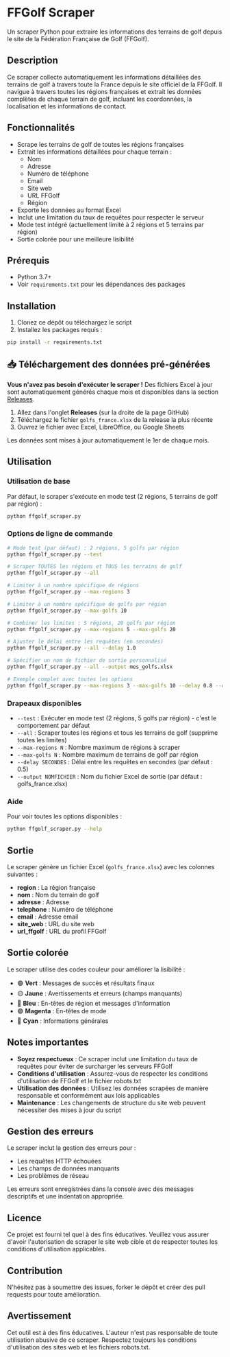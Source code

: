 # FFGolf Scraper

Un scraper Python pour extraire les informations des terrains de golf depuis le site de la Fédération Française de Golf (FFGolf).

## Description

Ce scraper collecte automatiquement les informations détaillées des terrains de golf à travers toute la France depuis le site officiel de la FFGolf. Il navigue à travers toutes les régions françaises et extrait les données complètes de chaque terrain de golf, incluant les coordonnées, la localisation et les informations de contact.

## Fonctionnalités

- Scrape les terrains de golf de toutes les régions françaises
- Extrait les informations détaillées pour chaque terrain :
  - Nom
  - Adresse
  - Numéro de téléphone
  - Email
  - Site web
  - URL FFGolf
  - Région
- Exporte les données au format Excel
- Inclut une limitation du taux de requêtes pour respecter le serveur
- Mode test intégré (actuellement limité à 2 régions et 5 terrains par région)
- Sortie colorée pour une meilleure lisibilité

## Prérequis

- Python 3.7+
- Voir `requirements.txt` pour les dépendances des packages

## Installation

1. Clonez ce dépôt ou téléchargez le script
2. Installez les packages requis :

```bash
pip install -r requirements.txt
```

## 📥 Téléchargement des données pré-générées

**Vous n'avez pas besoin d'exécuter le scraper !** Des fichiers Excel à jour sont automatiquement générés chaque mois et disponibles dans la section [Releases](../../releases).

1. Allez dans l'onglet **Releases** (sur la droite de la page GitHub)
2. Téléchargez le fichier `golfs_france.xlsx` de la release la plus récente
3. Ouvrez le fichier avec Excel, LibreOffice, ou Google Sheets

Les données sont mises à jour automatiquement le 1er de chaque mois.

## Utilisation

### Utilisation de base

Par défaut, le scraper s'exécute en mode test (2 régions, 5 terrains de golf par région) :

```bash
python ffgolf_scraper.py
```

### Options de ligne de commande

```bash
# Mode test (par défaut) : 2 régions, 5 golfs par région
python ffgolf_scraper.py --test

# Scraper TOUTES les régions et TOUS les terrains de golf
python ffgolf_scraper.py --all

# Limiter à un nombre spécifique de régions
python ffgolf_scraper.py --max-regions 3

# Limiter à un nombre spécifique de golfs par région
python ffgolf_scraper.py --max-golfs 10

# Combiner les limites : 5 régions, 20 golfs par région
python ffgolf_scraper.py --max-regions 5 --max-golfs 20

# Ajuster le délai entre les requêtes (en secondes)
python ffgolf_scraper.py --all --delay 1.0

# Spécifier un nom de fichier de sortie personnalisé
python ffgolf_scraper.py --all --output mes_golfs.xlsx

# Exemple complet avec toutes les options
python ffgolf_scraper.py --max-regions 3 --max-golfs 10 --delay 0.8 --output golfs_sample.xlsx
```

### Drapeaux disponibles

- `--test` : Exécuter en mode test (2 régions, 5 golfs par région) - c'est le comportement par défaut
- `--all` : Scraper toutes les régions et tous les terrains de golf (supprime toutes les limites)
- `--max-regions N` : Nombre maximum de régions à scraper
- `--max-golfs N` : Nombre maximum de terrains de golf par région
- `--delay SECONDES` : Délai entre les requêtes en secondes (par défaut : 0.5)
- `--output NOMFICHIER` : Nom du fichier Excel de sortie (par défaut : golfs_france.xlsx)

### Aide

Pour voir toutes les options disponibles :

```bash
python ffgolf_scraper.py --help
```

## Sortie

Le scraper génère un fichier Excel (`golfs_france.xlsx`) avec les colonnes suivantes :

- **region** : La région française
- **nom** : Nom du terrain de golf
- **adresse** : Adresse
- **telephone** : Numéro de téléphone
- **email** : Adresse email
- **site_web** : URL du site web
- **url_ffgolf** : URL du profil FFGolf

## Sortie colorée

Le scraper utilise des codes couleur pour améliorer la lisibilité :

- 🟢 **Vert** : Messages de succès et résultats finaux
- 🟡 **Jaune** : Avertissements et erreurs (champs manquants)
- 🔵 **Bleu** : En-têtes de région et messages d'information
- 🟣 **Magenta** : En-têtes de mode
- 🔵 **Cyan** : Informations générales

## Notes importantes

- **Soyez respectueux** : Ce scraper inclut une limitation du taux de requêtes pour éviter de surcharger les serveurs FFGolf
- **Conditions d'utilisation** : Assurez-vous de respecter les conditions d'utilisation de FFGolf et le fichier robots.txt
- **Utilisation des données** : Utilisez les données scrapées de manière responsable et conformément aux lois applicables
- **Maintenance** : Les changements de structure du site web peuvent nécessiter des mises à jour du script

## Gestion des erreurs

Le scraper inclut la gestion des erreurs pour :
- Les requêtes HTTP échouées
- Les champs de données manquants
- Les problèmes de réseau

Les erreurs sont enregistrées dans la console avec des messages descriptifs et une indentation appropriée.

## Licence

Ce projet est fourni tel quel à des fins éducatives. Veuillez vous assurer d'avoir l'autorisation de scraper le site web cible et de respecter toutes les conditions d'utilisation applicables.

## Contribution

N'hésitez pas à soumettre des issues, forker le dépôt et créer des pull requests pour toute amélioration.

## Avertissement

Cet outil est à des fins éducatives. L'auteur n'est pas responsable de toute utilisation abusive de ce scraper. Respectez toujours les conditions d'utilisation des sites web et les fichiers robots.txt.
